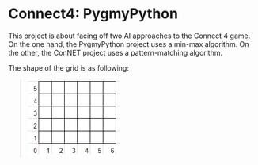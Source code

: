 # Connect4: PygmyPython
This project is about facing off two AI approaches to the Connect 4 game.
On the one hand, the PygmyPython project uses a min-max algorithm.
On the other, the ConNET project uses a pattern-matching algorithm.

The shape of the grid is as following:

> ![The grid coordinates.](https://raw.githubusercontent.com/WilliamMauclet/Connect4/master/grid.png)